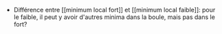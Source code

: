 - Différence entre [[minimum local fort]] et [[minimum local faible]]: pour le faible, il peut y avoir d'autres minima dans la boule, mais pas dans le fort?
